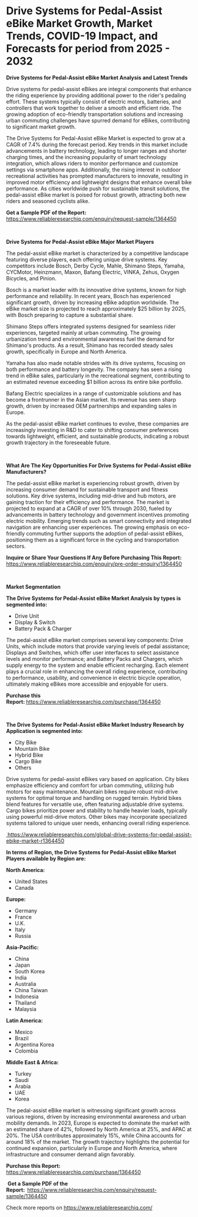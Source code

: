<p><h1>Drive Systems for Pedal-Assist eBike Market Growth, Market Trends, COVID-19 Impact, and Forecasts for period from 2025 - 2032</h1></p><p><strong>Drive Systems for Pedal-Assist eBike Market Analysis and Latest Trends</strong></p>
<p><p>Drive systems for pedal-assist eBikes are integral components that enhance the riding experience by providing additional power to the rider's pedaling effort. These systems typically consist of electric motors, batteries, and controllers that work together to deliver a smooth and efficient ride. The growing adoption of eco-friendly transportation solutions and increasing urban commuting challenges have spurred demand for eBikes, contributing to significant market growth.</p><p>The Drive Systems for Pedal-Assist eBike Market is expected to grow at a CAGR of 7.4% during the forecast period. Key trends in this market include advancements in battery technology, leading to longer ranges and shorter charging times, and the increasing popularity of smart technology integration, which allows riders to monitor performance and customize settings via smartphone apps. Additionally, the rising interest in outdoor recreational activities has prompted manufacturers to innovate, resulting in improved motor efficiency and lightweight designs that enhance overall bike performance. As cities worldwide push for sustainable transit solutions, the pedal-assist eBike market is poised for robust growth, attracting both new riders and seasoned cyclists alike.</p></p>
<p><strong>Get a Sample PDF of the Report:&nbsp;</strong> <a href="https://www.reliableresearchiq.com/enquiry/request-sample/1364450?utm_campaign=103&utm_medium=2&utm_source=Github&utm_content=ia&utm_term=10012025&utm_id=drive-systems-for-pedal-assist-ebike">https://www.reliableresearchiq.com/enquiry/request-sample/1364450</a></p>
<p>&nbsp;</p>
<p><strong>Drive Systems for Pedal-Assist eBike Major Market Players</strong></p>
<p><p>The pedal-assist eBike market is characterized by a competitive landscape featuring diverse players, each offering unique drive systems. Key competitors include Bosch, Derby Cycle, Mahle, Shimano Steps, Yamaha, CYCMotor, Heinzmann, Maxon, Bafang Electric, VINKA, Zehus, Oxygen Bicycles, and Pinion.</p><p>Bosch is a market leader with its innovative drive systems, known for high performance and reliability. In recent years, Bosch has experienced significant growth, driven by increasing eBike adoption worldwide. The eBike market size is projected to reach approximately $25 billion by 2025, with Bosch preparing to capture a substantial share.</p><p>Shimano Steps offers integrated systems designed for seamless rider experiences, targeted mainly at urban commuting. The growing urbanization trend and environmental awareness fuel the demand for Shimano's products. As a result, Shimano has recorded steady sales growth, specifically in Europe and North America.</p><p>Yamaha has also made notable strides with its drive systems, focusing on both performance and battery longevity. The company has seen a rising trend in eBike sales, particularly in the recreational segment, contributing to an estimated revenue exceeding $1 billion across its entire bike portfolio. </p><p>Bafang Electric specializes in a range of customizable solutions and has become a frontrunner in the Asian market. Its revenue has seen sharp growth, driven by increased OEM partnerships and expanding sales in Europe.</p><p>As the pedal-assist eBike market continues to evolve, these companies are increasingly investing in R&D to cater to shifting consumer preferences towards lightweight, efficient, and sustainable products, indicating a robust growth trajectory in the foreseeable future.</p></p>
<p>&nbsp;</p>
<p><strong>What Are The Key Opportunities For Drive Systems for Pedal-Assist eBike Manufacturers?</strong></p>
<p><p>The pedal-assist eBike market is experiencing robust growth, driven by increasing consumer demand for sustainable transport and fitness solutions. Key drive systems, including mid-drive and hub motors, are gaining traction for their efficiency and performance. The market is projected to expand at a CAGR of over 10% through 2030, fueled by advancements in battery technology and government incentives promoting electric mobility. Emerging trends such as smart connectivity and integrated navigation are enhancing user experiences. The growing emphasis on eco-friendly commuting further supports the adoption of pedal-assist eBikes, positioning them as a significant force in the cycling and transportation sectors.</p></p>
<p><strong>Inquire or Share Your Questions If Any Before Purchasing This Report:</strong> <a href="https://www.reliableresearchiq.com/enquiry/pre-order-enquiry/1364450?utm_campaign=103&utm_medium=2&utm_source=Github&utm_content=ia&utm_term=10012025&utm_id=drive-systems-for-pedal-assist-ebike">https://www.reliableresearchiq.com/enquiry/pre-order-enquiry/1364450</a></p>
<p>&nbsp;</p>
<p><strong>Market Segmentation</strong></p>
<p><strong>The Drive Systems for Pedal-Assist eBike Market Analysis by types is segmented into:</strong></p>
<p><ul><li>Drive Unit</li><li>Display & Switch</li><li>Battery Pack & Charger</li></ul></p>
<p><p>The pedal-assist eBike market comprises several key components: Drive Units, which include motors that provide varying levels of pedal assistance; Displays and Switches, which offer user interfaces to select assistance levels and monitor performance; and Battery Packs and Chargers, which supply energy to the system and enable efficient recharging. Each element plays a crucial role in enhancing the overall riding experience, contributing to performance, usability, and convenience in electric bicycle operation, ultimately making eBikes more accessible and enjoyable for users.</p></p>
<p><strong>Purchase this Report:&nbsp;</strong><a href="https://www.reliableresearchiq.com/purchase/1364450?utm_campaign=103&utm_medium=2&utm_source=Github&utm_content=ia&utm_term=10012025&utm_id=drive-systems-for-pedal-assist-ebike">https://www.reliableresearchiq.com/purchase/1364450</a></p>
<p>&nbsp;</p>
<p><strong>The Drive Systems for Pedal-Assist eBike Market Industry Research by Application is segmented into:</strong></p>
<p><ul><li>City Bike</li><li>Mountain Bike</li><li>Hybrid Bike</li><li>Cargo Bike</li><li>Others</li></ul></p>
<p><p>Drive systems for pedal-assist eBikes vary based on application. City bikes emphasize efficiency and comfort for urban commuting, utilizing hub motors for easy maintenance. Mountain bikes require robust mid-drive systems for optimal torque and handling on rugged terrain. Hybrid bikes blend features for versatile use, often featuring adjustable drive systems. Cargo bikes prioritize power and stability to handle heavier loads, typically using powerful mid-drive motors. Other bikes may incorporate specialized systems tailored to unique user needs, enhancing overall riding experience.</p></p>
<p><a href="https://www.reliableresearchiq.com/global-drive-systems-for-pedal-assist-ebike-market-r1364450?utm_campaign=103&utm_medium=2&utm_source=Github&utm_content=ia&utm_term=10012025&utm_id=drive-systems-for-pedal-assist-ebike">&nbsp;https://www.reliableresearchiq.com/global-drive-systems-for-pedal-assist-ebike-market-r1364450</a></p>
<p><strong>In terms of Region, the Drive Systems for Pedal-Assist eBike Market Players available by Region are:</strong></p>
<p>
    <p> <strong> North America: </strong>
        <ul>
            <li>United States</li>
            <li>Canada</li>
        </ul>
        </p> 
    <p> <strong> Europe: </strong>
        <ul>
            <li>Germany</li>
            <li>France</li>
            <li>U.K.</li>
            <li>Italy</li>
            <li>Russia</li>
        </ul>
        </p> 
    <p> <strong> Asia-Pacific: </strong>
        <ul>
            <li>China</li>
            <li>Japan</li>
            <li>South Korea</li>
            <li>India</li>
            <li>Australia</li>
            <li>China Taiwan</li>
            <li>Indonesia</li>
            <li>Thailand</li>
            <li>Malaysia</li>
        </ul>
        </p> 
    <p> <strong> Latin America: </strong>
        <ul>
            <li>Mexico</li>
            <li>Brazil</li>
            <li>Argentina Korea</li>
            <li>Colombia</li>
        </ul>
        </p> 
    <p> <strong> Middle East & Africa: </strong>
        <ul>
            <li>Turkey</li>
            <li>Saudi</li>
            <li>Arabia</li>
            <li>UAE</li>
            <li>Korea</li>
        </ul>
    </p>
    </p>
<p><p>The pedal-assist eBike market is witnessing significant growth across various regions, driven by increasing environmental awareness and urban mobility demands. In 2023, Europe is expected to dominate the market with an estimated share of 42%, followed by North America at 25%, and APAC at 20%. The USA contributes approximately 15%, while China accounts for around 18% of the market. The growth trajectory highlights the potential for continued expansion, particularly in Europe and North America, where infrastructure and consumer demand align favorably.</p></p>
<p><strong>Purchase this Report: </strong><a href="https://www.reliableresearchiq.com/purchase/1364450?utm_campaign=103&utm_medium=2&utm_source=Github&utm_content=ia&utm_term=10012025&utm_id=drive-systems-for-pedal-assist-ebike">https://www.reliableresearchiq.com/purchase/1364450</a></p>
<p>&nbsp;<strong>Get a Sample PDF of the Report:&nbsp;&nbsp;</strong><a href="https://www.reliableresearchiq.com/enquiry/request-sample/1364450?utm_campaign=103&utm_medium=2&utm_source=Github&utm_content=ia&utm_term=10012025&utm_id=drive-systems-for-pedal-assist-ebike">https://www.reliableresearchiq.com/enquiry/request-sample/1364450</a></p>
<p><strong></strong></p>
<p>Check more reports on <a href="https://www.reliableresearchiq.com/?utm_campaign=103&utm_medium=2&utm_source=Github&utm_content=ia&utm_term=10012025&utm_id=drive-systems-for-pedal-assist-ebike">https://www.reliableresearchiq.com/</a></p>